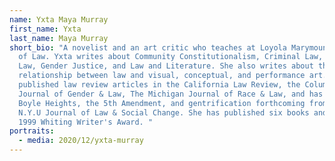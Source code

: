 ```yaml
---
name: Yxta Maya Murray
first_name: Yxta
last_name: Maya Murray
short_bio: "A novelist and an art critic who teaches at Loyola Marymount School
  of Law. Yxta writes about Community Constitutionalism, Criminal Law, Property
  Law, Gender Justice, and Law and Literature. She also writes about the
  relationship between law and visual, conceptual, and performance art. She has
  published law review articles in the California Law Review, the Columbia
  Journal of Gender & Law, The Michigan Journal of Race & Law, and has a work on
  Boyle Heights, the 5th Amendment, and gentrification forthcoming from the
  N.Y.U Journal of Law & Social Change. She has published six books and won a
  1999 Whiting Writer's Award. "
portraits:
  - media: 2020/12/yxta-murray
---
```

